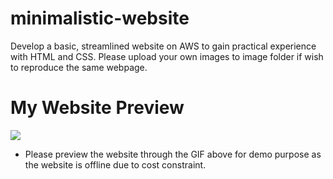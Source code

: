 # minimalistic-website
Develop a basic, streamlined website on AWS to gain practical experience with HTML and CSS.
Please upload your own images to image folder if wish to reproduce the same webpage.

# My Website Preview
![](https://github.com/yhlim19/minimalistic-website/blob/main/website-yhlim-gif.gif)

* Please preview the website through the GIF above for demo purpose as the website is offline due to cost constraint.


